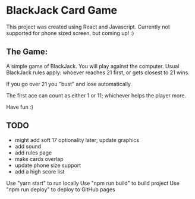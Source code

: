 # BlackJack Card Game

This project was created using React and Javascript. Currently not supported for phone sized screen, but coming up! :)

## The Game:
A simple game of BlackJack. You will play against the computer. 
Usual BlackJack rules apply: whoever reaches 21 first, or gets closest to 21 wins. 

If you go over 21 you "bust" and lose automatically.

The first ace can count as either 1 or 11; whichever helps the player more.


Have fun :) 

## TODO
 - might add soft 17 optionality later; update graphics
 - add sound
 - add rules page
 - make cards overlap
 - update phone size support
 - add a high score list





Use "yarn start" to run locally
Use "npm run build" to build project
Use "npm run deploy" to deploy to GitHub pages
